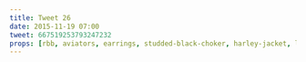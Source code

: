 ```yaml
---
title: Tweet 26
date: 2015-11-19 07:00
tweet: 667519253793247232
props: [rbb, aviators, earrings, studded-black-choker, harley-jacket, liberace]
---
```


